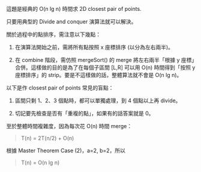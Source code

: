 這題是經典的 O(n lg n) 時間求 2D closest pair of points.

只要用典型的 Divide and conquer 演算法就可以解決。

關於過程中的點排序，需注意以下幾點：

1. 在演算法開始之前，需將所有點按照 x 座標排序 (以分為左右兩半)。

2. 在 combine 階段，需仿照 mergeSort() 的 merge 將左右兩半「根據 y 座標」合併。這樣做的目的是為了在每個子區間 [L,R] 可以用 O(n) 時間得到「按照 y 座標排序」的 strip。要是不這樣做的話，整體算法就不會是 O(n lg n)。

以下是作 closest pair of points 常見的盲點：

1. 區間只剩 1、2、3 個點時，都可以單獨處理，到 4 個點以上再 divide。

2. 切記要先檢查是否有「重複的點」，如果有的話答案就是 0。

至於整體時間複雜度，因為每次花 O(n) 時間 merge：

> T(n) = 2T(n/2) + O(n)

根據 Master Theorem Case (2)，a=2, b=2，所以

> T(n) = O(n lg n)
